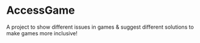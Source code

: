 # AccessGame
A project to show different issues in games & suggest different solutions to make games more inclusive!
